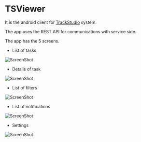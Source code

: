 # TSViewer
It is the android client for [TrackStudio](http://trackstudio.com/) system.

The app uses the REST API for communications with service side.

The app has the 5 screens.

- List of tasks

![ScreenShot](images/tasks.png)

- Details of task

![ScreenShot](images/details.png)

- List of filters

![ScreenShot](images/filters.png)

- List of notifications

![ScreenShot](images/notifications.png)

- Settings

![ScreenShot](images/settings.png)